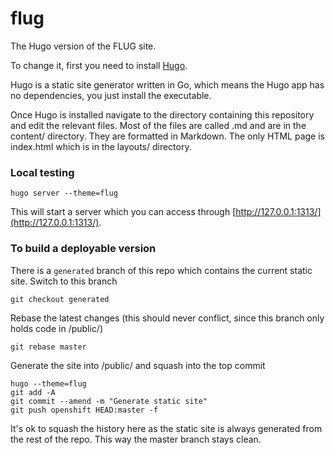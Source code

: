 # flug
The Hugo version of the FLUG site.

To change it, first you need to install [Hugo](https://gohugo.io/).

Hugo is a static site generator written in Go, which means the Hugo app has no dependencies, you just install the executable.

Once Hugo is installed navigate to the directory containing this repository and edit the relevant files. Most of the files are called <filename>.md and are in the content/ directory. They are formatted in Markdown. The only HTML page is index.html which is in the layouts/ directory.

### Local testing

`hugo server --theme=flug`

This will start a server which you can access through [http://127.0.0.1:1313/](http://127.0.0.1:1313/).

### To build a deployable version

There is a `generated` branch of this repo which contains the current static site. Switch to this branch

`git checkout generated`

Rebase the latest changes (this should never conflict, since this branch only holds code in /public/)

`git rebase master`

Generate the site into /public/ and squash into the top commit

```
hugo --theme=flug
git add -A
git commit --amend -m "Generate static site"
git push openshift HEAD:master -f
```

It's ok to squash the history here as the static site is always generated from the rest of the repo. This way the master branch stays clean.
